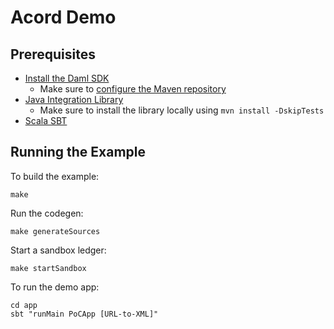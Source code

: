 # Acord Demo

## Prerequisites

- [Install the Daml SDK](https://docs.daml.com/getting-started/installation.html)
    - Make sure to [configure the Maven repository](https://docs.daml.com/getting-started/installation.html#configure-maven)
- [Java Integration Library](../lib-integration-java/README.md)
    - Make sure to install the library locally using `mvn install -DskipTests`
- [Scala SBT](https://www.scala-sbt.org/)

## Running the Example

To build the example:

```
make
```

Run the codegen:

```shell
make generateSources
```

Start a sandbox ledger:

```shell
make startSandbox
```

To run the demo app:

```shell
cd app
sbt "runMain PoCApp [URL-to-XML]"
```
